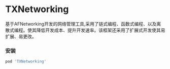 # TXNetworking
基于AFNetworking开发的网络管理工具,采用了链式编程、函数式编程、以及离散式编程。使其降低开发成本、提升开发速率。该框架还采用了扩展式开发使其易扩展、易更改。
### 安装
```ruby
pod 'TXNetworking'
```
